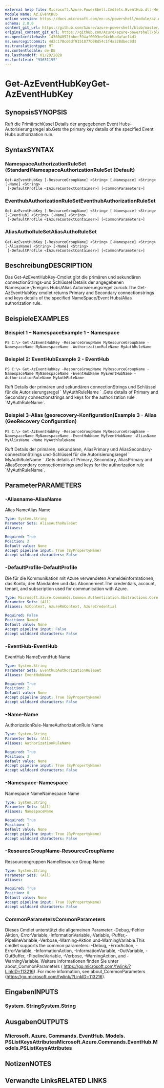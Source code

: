 ```yaml
---
external help file: Microsoft.Azure.PowerShell.Cmdlets.EventHub.dll-Help.xml
Module Name: Az.EventHub
online version: https://docs.microsoft.com/en-us/powershell/module/az.eventhub/get-azeventhubkey
schema: 2.0.0
content_git_url: https://github.com/Azure/azure-powershell/blob/master/src/EventHub/EventHub/help/Get-AzEventHubKey.md
original_content_git_url: https://github.com/Azure/azure-powershell/blob/master/src/EventHub/EventHub/help/Get-AzEventHubKey.md
ms.openlocfilehash: 143604052fbbec594af0093ee94cbbadafac14d1
ms.sourcegitcommit: 4d2c178cd6df9151877b08d54c1f4a228dbec9d1
ms.translationtype: MT
ms.contentlocale: de-DE
ms.lasthandoff: 01/29/2020
ms.locfileid: "93651195"
---
```

# <span data-ttu-id="f6ef1-101">Get-AzEventHubKey</span><span class="sxs-lookup"><span data-stu-id="f6ef1-101">Get-AzEventHubKey</span></span>

## <span data-ttu-id="f6ef1-102">Synopsis</span><span class="sxs-lookup"><span data-stu-id="f6ef1-102">SYNOPSIS</span></span>
<span data-ttu-id="f6ef1-103">Ruft die Primärschlüssel Details der angegebenen Event Hubs-Autorisierungsregel ab.</span><span class="sxs-lookup"><span data-stu-id="f6ef1-103">Gets the primary key details of the specified Event Hubs authorization rule.</span></span>

## <span data-ttu-id="f6ef1-104">Syntax</span><span class="sxs-lookup"><span data-stu-id="f6ef1-104">SYNTAX</span></span>

### <span data-ttu-id="f6ef1-105">NamespaceAuthorizationRuleSet (Standard)</span><span class="sxs-lookup"><span data-stu-id="f6ef1-105">NamespaceAuthorizationRuleSet (Default)</span></span>
```
Get-AzEventHubKey [-ResourceGroupName] <String> [-Namespace] <String> [-Name] <String>
 [-DefaultProfile <IAzureContextContainer>] [<CommonParameters>]
```

### <span data-ttu-id="f6ef1-106">EventhubAuthorizationRuleSet</span><span class="sxs-lookup"><span data-stu-id="f6ef1-106">EventhubAuthorizationRuleSet</span></span>
```
Get-AzEventHubKey [-ResourceGroupName] <String> [-Namespace] <String> [-EventHub] <String> [-Name] <String>
 [-DefaultProfile <IAzureContextContainer>] [<CommonParameters>]
```

### <span data-ttu-id="f6ef1-107">AliasAuthoRuleSet</span><span class="sxs-lookup"><span data-stu-id="f6ef1-107">AliasAuthoRuleSet</span></span>
```
Get-AzEventHubKey [-ResourceGroupName] <String> [-Namespace] <String> [-AliasName] <String> [-Name] <String>
 [-DefaultProfile <IAzureContextContainer>] [<CommonParameters>]
```

## <span data-ttu-id="f6ef1-108">Beschreibung</span><span class="sxs-lookup"><span data-stu-id="f6ef1-108">DESCRIPTION</span></span>
<span data-ttu-id="f6ef1-109">Das Get-AzEventHubKey-Cmdlet gibt die primären und sekundären connectionStrings-und Schlüssel Details der angegebenen Namespace-/Ereignis Hubs/Alias Autorisierungsregel zurück.</span><span class="sxs-lookup"><span data-stu-id="f6ef1-109">The Get-AzEventHubKey cmdlet returns Primary and Secondary connectionstrings and keys details of the specified NameSpace/Event Hubs/Alias authorization rule.</span></span>

## <span data-ttu-id="f6ef1-110">Beispiele</span><span class="sxs-lookup"><span data-stu-id="f6ef1-110">EXAMPLES</span></span>

### <span data-ttu-id="f6ef1-111">Beispiel 1 – Namespace</span><span class="sxs-lookup"><span data-stu-id="f6ef1-111">Example 1 - Namespace</span></span>
```
PS C:\> Get-AzEventHubKey -ResourceGroupName MyResourceGroupName -NamespaceName MyNamespaceName -AuthorizationRuleName MyAuthRuleName
```

### <span data-ttu-id="f6ef1-112">Beispiel 2: EventHub</span><span class="sxs-lookup"><span data-stu-id="f6ef1-112">Example 2 - EventHub</span></span>
```
PS C:\> Get-AzEventHubKey -ResourceGroupName MyResourceGroupName -NamespaceName MyNamespaceName -EventHubName MyEventHubName -AuthorizationRuleName MyAuthRuleName
```

<span data-ttu-id="f6ef1-113">Ruft Details der primären und sekundären connectionStrings und Schlüssel für die Autorisierungsregel \` MyAuthRuleName \` .</span><span class="sxs-lookup"><span data-stu-id="f6ef1-113">Gets details of Primary and Secondary connectionstrings and keys for the authorization rule \`MyAuthRuleName\`.</span></span>

### <span data-ttu-id="f6ef1-114">Beispiel 3-Alias (georecovery-Konfiguration)</span><span class="sxs-lookup"><span data-stu-id="f6ef1-114">Example 3 - Alias (GeoRecovery Configuration)</span></span>
```
PS C:\> Get-AzEventHubKey -ResourceGroupName MyResourceGroupName -NamespaceName MyNamespaceName -EventHubName MyEventHubName -AliasName MyAliasName -Name MyAuthRuleName
```

<span data-ttu-id="f6ef1-115">Ruft Details der primären, sekundären, AliasPrimary und AliasSecondary-connectionStrings und-Schlüssel für die Autorisierungsregel \` MyAuthRuleName \` .</span><span class="sxs-lookup"><span data-stu-id="f6ef1-115">Gets details of Primary, Secondary, AliasPrimary and AliasSecondary connectionstrings and keys for the authorization rule \`MyAuthRuleName\`.</span></span>

## <span data-ttu-id="f6ef1-116">Parameter</span><span class="sxs-lookup"><span data-stu-id="f6ef1-116">PARAMETERS</span></span>

### <span data-ttu-id="f6ef1-117">-Aliasname</span><span class="sxs-lookup"><span data-stu-id="f6ef1-117">-AliasName</span></span>
<span data-ttu-id="f6ef1-118">Alias Name</span><span class="sxs-lookup"><span data-stu-id="f6ef1-118">Alias Name</span></span>

```yaml
Type: System.String
Parameter Sets: AliasAuthoRuleSet
Aliases:

Required: True
Position: 2
Default value: None
Accept pipeline input: True (ByPropertyName)
Accept wildcard characters: False
```

### <span data-ttu-id="f6ef1-119">-DefaultProfile</span><span class="sxs-lookup"><span data-stu-id="f6ef1-119">-DefaultProfile</span></span>
<span data-ttu-id="f6ef1-120">Die für die Kommunikation mit Azure verwendeten Anmeldeinformationen, das Konto, den Mandanten und das Abonnement.</span><span class="sxs-lookup"><span data-stu-id="f6ef1-120">The credentials, account, tenant, and subscription used for communication with Azure.</span></span>

```yaml
Type: Microsoft.Azure.Commands.Common.Authentication.Abstractions.Core.IAzureContextContainer
Parameter Sets: (All)
Aliases: AzContext, AzureRmContext, AzureCredential

Required: False
Position: Named
Default value: None
Accept pipeline input: False
Accept wildcard characters: False
```

### <span data-ttu-id="f6ef1-121">-EventHub</span><span class="sxs-lookup"><span data-stu-id="f6ef1-121">-EventHub</span></span>
<span data-ttu-id="f6ef1-122">EventHub Name</span><span class="sxs-lookup"><span data-stu-id="f6ef1-122">EventHub Name</span></span>

```yaml
Type: System.String
Parameter Sets: EventhubAuthorizationRuleSet
Aliases: EventHubName

Required: True
Position: 2
Default value: None
Accept pipeline input: True (ByPropertyName)
Accept wildcard characters: False
```

### <span data-ttu-id="f6ef1-123">-Name</span><span class="sxs-lookup"><span data-stu-id="f6ef1-123">-Name</span></span>
<span data-ttu-id="f6ef1-124">AuthorizationRule-Name</span><span class="sxs-lookup"><span data-stu-id="f6ef1-124">AuthorizationRule Name</span></span>

```yaml
Type: System.String
Parameter Sets: (All)
Aliases: AuthorizationRuleName

Required: True
Position: 3
Default value: None
Accept pipeline input: True (ByPropertyName)
Accept wildcard characters: False
```

### <span data-ttu-id="f6ef1-125">-Namespace</span><span class="sxs-lookup"><span data-stu-id="f6ef1-125">-Namespace</span></span>
<span data-ttu-id="f6ef1-126">Namespace Name</span><span class="sxs-lookup"><span data-stu-id="f6ef1-126">Namespace Name</span></span>

```yaml
Type: System.String
Parameter Sets: (All)
Aliases: NamespaceName

Required: True
Position: 1
Default value: None
Accept pipeline input: True (ByPropertyName)
Accept wildcard characters: False
```

### <span data-ttu-id="f6ef1-127">-ResourceGroupName</span><span class="sxs-lookup"><span data-stu-id="f6ef1-127">-ResourceGroupName</span></span>
<span data-ttu-id="f6ef1-128">Ressourcengruppen Name</span><span class="sxs-lookup"><span data-stu-id="f6ef1-128">Resource Group Name</span></span>

```yaml
Type: System.String
Parameter Sets: (All)
Aliases:

Required: True
Position: 0
Default value: None
Accept pipeline input: True (ByPropertyName)
Accept wildcard characters: False
```

### <span data-ttu-id="f6ef1-129">CommonParameters</span><span class="sxs-lookup"><span data-stu-id="f6ef1-129">CommonParameters</span></span>
<span data-ttu-id="f6ef1-130">Dieses Cmdlet unterstützt die allgemeinen Parameter:-Debug,-Fehler Aktion,-ErrorVariable,-InformationVariable,-Variable,-Puffer,-PipelineVariable,-Verbose,-Warning-Aktion und-WarningVariable.</span><span class="sxs-lookup"><span data-stu-id="f6ef1-130">This cmdlet supports the common parameters: -Debug, -ErrorAction, -ErrorVariable, -InformationAction, -InformationVariable, -OutVariable, -OutBuffer, -PipelineVariable, -Verbose, -WarningAction, and -WarningVariable.</span></span> <span data-ttu-id="f6ef1-131">Weitere Informationen finden Sie unter about_CommonParameters ( https://go.microsoft.com/fwlink/?LinkID=113216) .</span><span class="sxs-lookup"><span data-stu-id="f6ef1-131">For more information, see about_CommonParameters (https://go.microsoft.com/fwlink/?LinkID=113216).</span></span>

## <span data-ttu-id="f6ef1-132">Eingaben</span><span class="sxs-lookup"><span data-stu-id="f6ef1-132">INPUTS</span></span>

### <span data-ttu-id="f6ef1-133">System. String</span><span class="sxs-lookup"><span data-stu-id="f6ef1-133">System.String</span></span>

## <span data-ttu-id="f6ef1-134">Ausgaben</span><span class="sxs-lookup"><span data-stu-id="f6ef1-134">OUTPUTS</span></span>

### <span data-ttu-id="f6ef1-135">Microsoft. Azure. Commands. EventHub. Models. PSListKeysAttributes</span><span class="sxs-lookup"><span data-stu-id="f6ef1-135">Microsoft.Azure.Commands.EventHub.Models.PSListKeysAttributes</span></span>

## <span data-ttu-id="f6ef1-136">Notizen</span><span class="sxs-lookup"><span data-stu-id="f6ef1-136">NOTES</span></span>

## <span data-ttu-id="f6ef1-137">Verwandte Links</span><span class="sxs-lookup"><span data-stu-id="f6ef1-137">RELATED LINKS</span></span>

